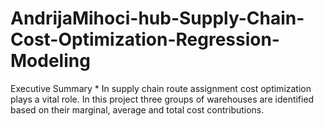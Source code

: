 # AndrijaMihoci-hub-Supply-Chain-Cost-Optimization-Regression-Modeling
Executive Summary * In supply chain route assignment cost optimization plays a vital role. In this project three groups of warehouses are identified based on their marginal, average and total cost contributions.
